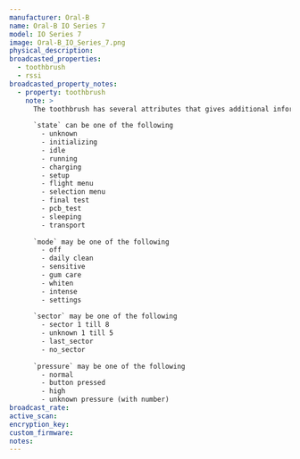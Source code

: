 ```yaml
---
manufacturer: Oral-B
name: Oral-B IO Series 7
model: IO Series 7
image: Oral-B_IO_Series_7.png
physical_description:
broadcasted_properties:
  - toothbrush
  - rssi
broadcasted_property_notes:
  - property: toothbrush
    note: >
      The toothbrush has several attributes that gives additional information.  
  
      `state` can be one of the following  
        - unknown
        - initializing
        - idle
        - running
        - charging
        - setup
        - flight menu
        - selection menu
        - final test
        - pcb_test
        - sleeping
        - transport
  
      `mode` may be one of the following  
        - off
        - daily clean
        - sensitive
        - gum care
        - whiten
        - intense
        - settings
      
      `sector` may be one of the following  
        - sector 1 till 8
        - unknown 1 till 5
        - last_sector
        - no_sector
  
      `pressure` may be one of the following  
        - normal
        - button pressed
        - high
        - unknown pressure (with number)
broadcast_rate:
active_scan:
encryption_key:
custom_firmware:
notes:
---
```

